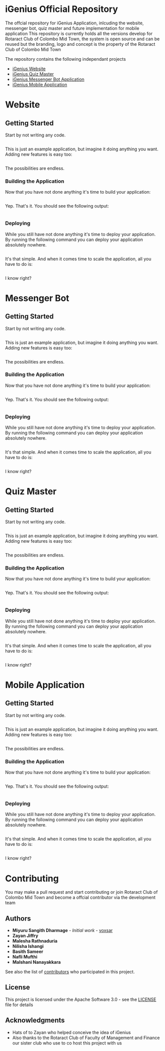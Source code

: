 # iGenius Official Repository
The offcial repository for iGenius Application, inlcuding the website, messenger bot, quiz master and future implementation for mobile application
This repository is currently holds all the versions develop for Rotaract Club of Colombo Mid Town, the system is open source and can be reused but the branding, logo and concept is the property of the Rotaract Club of Colombo Mid Town

The repository contains the following independant projects
- [iGenius Website](#website)
- [iGenius Quiz Master](#quiz-master)
- [iGenius Messenger Bot Application](#messenger-bot)
- [iGenius Mobile Application](#mobile-application)

# Website
## Getting Started

Start by not writing any code.

```

```

This is just an example application, but imagine it doing anything you want. Adding new features is easy too:

```

```

The possibilities are endless.

### Building the Application

Now that you have not done anything it's time to build your application:

```

```

Yep. That's it. You should see the following output:

```

```

### Deploying

While you still have not done anything it's time to deploy your application. By running the following command you can deploy your application absolutely nowhere.

```

```

It's that simple. And when it comes time to scale the application, all you have to do is:

```

```

I know right?

# Messenger Bot
## Getting Started

Start by not writing any code.

```

```

This is just an example application, but imagine it doing anything you want. Adding new features is easy too:

```

```

The possibilities are endless.

### Building the Application

Now that you have not done anything it's time to build your application:

```

```

Yep. That's it. You should see the following output:

```

```

### Deploying

While you still have not done anything it's time to deploy your application. By running the following command you can deploy your application absolutely nowhere.

```

```

It's that simple. And when it comes time to scale the application, all you have to do is:

```

```

I know right?


# Quiz Master
## Getting Started

Start by not writing any code.

```

```

This is just an example application, but imagine it doing anything you want. Adding new features is easy too:

```

```

The possibilities are endless.

### Building the Application

Now that you have not done anything it's time to build your application:

```

```

Yep. That's it. You should see the following output:

```

```

### Deploying

While you still have not done anything it's time to deploy your application. By running the following command you can deploy your application absolutely nowhere.

```

```

It's that simple. And when it comes time to scale the application, all you have to do is:

```

```

I know right?

# Mobile Application
## Getting Started

Start by not writing any code.

```

```

This is just an example application, but imagine it doing anything you want. Adding new features is easy too:

```

```

The possibilities are endless.

### Building the Application

Now that you have not done anything it's time to build your application:

```

```

Yep. That's it. You should see the following output:

```

```

### Deploying

While you still have not done anything it's time to deploy your application. By running the following command you can deploy your application absolutely nowhere.

```

```

It's that simple. And when it comes time to scale the application, all you have to do is:

```

```

I know right?


# Contributing

You may make a pull request and start contributing or join Rotaract Club of Colombo Mid Town and become a offcial contributor via the development team

## Authors

* **Miyuru Sangith Dharmage** - *Initial work* - [voxsar](https://github.com/voxsar)
* **Zayan Jiffry**
* **Malesha Rathnaduria**
* **Nilisha Ishangi**
* **Basith Sameer**
* **Nafli Mufthi**
* **Malshani Nanayakkara**

See also the list of [contributors](https://github.com/your/project/contributors) who participated in this project.

## License

This project is licensed under the Apache Software 3.0 - see the [LICENSE](LICENSE) file for details

## Acknowledgments

* Hats of to Zayan who helped conceive the idea of iGenius
* Also thanks to the Rotaract Club of Faculty of Management and Finance our sister club who use to co host this project with us
